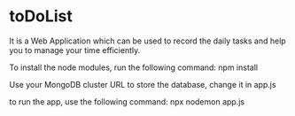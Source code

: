# toDoList
 It is a Web Application which can be used to record the daily tasks and help you to manage your time efficiently.

To install the node modules, run the following command:
npm install

Use your MongoDB cluster URL to store the database, change it in app.js

to run the app, use the following command:
npx nodemon app.js
